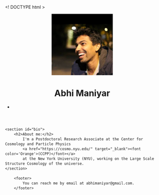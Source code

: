 <! DOCTYPE html >
<html>
<head>
<meta charset="utf-8">
<title>Abhi Maniyar</title>
<meta name="description" content="Abhi is a postdoc at NYU" />

<link rel="icon" type="image/jpg" href="/files/Abhishek_Maniyar.jpg" sizes="300x300">
<!link rel="stylesheet" href="css/normalize.css" type="text/css" />
<!link rel="stylesheet" href="css/base.css" type="text/css" />
<!link rel="stylesheet" href="css/code.css" type="text/css" />
</head>

<body>
<div class="content">
    <header>
        <img src="/files/Abhishek_Maniyar.jpg" width="200" height="200" alt="me">
        <h1><a>Abhi Maniyar</a></h1>
    	<ul>
    	    <li></li>
    	</ul>
    </header>


    <section id="bio">
        <h2>About me:</h2>
            I'm a Postdoctoral Research Associate at the Center for Cosmology and Particle Physics
            <a href="https://cosmo.nyu.edu/" target="_blank"><font color='Orange'>(CCPP)</font></a>
            at the New York University (NYU), working on the Large Scale Structure Cosmology of the universe.
    </section>

        <footer>
            You can reach me by email at abhimaniyar@gmail.com.
        </footer>

</div>
</body>
</html>
